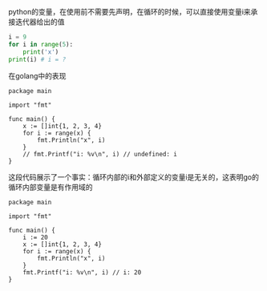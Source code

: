 python的变量，在使用前不需要先声明，在循环的时候，可以直接使用变量i来承接迭代器给出的值

```python
i = 9
for i in range(5):
    print('x')
print(i) # i = ?
```

在golang中的表现
```golang
package main

import "fmt"

func main() {
    x := []int{1, 2, 3, 4}
    for i := range(x) {
        fmt.Println("x", i)
    }
    // fmt.Printf("i: %v\n", i) // undefined: i
}
```

这段代码展示了一个事实：循环内部的i和外部定义的变量i是无关的，这表明go的循环内部变量是有作用域的
```golang
package main

import "fmt"

func main() {
    i := 20
    x := []int{1, 2, 3, 4}
    for i := range(x) {
        fmt.Println("x", i)
    }
    fmt.Printf("i: %v\n", i) // i: 20
}
```